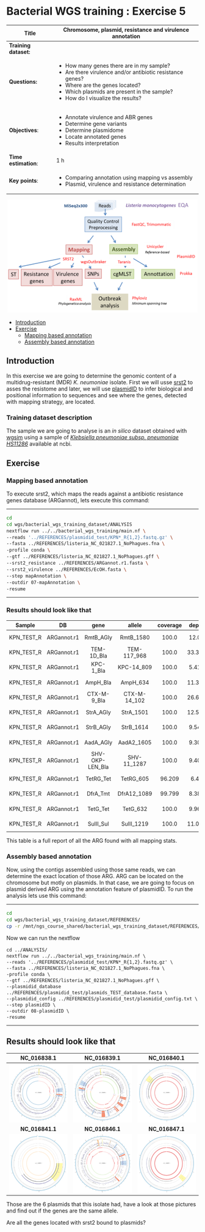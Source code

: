 # Bacterial WGS training : Exercise 5

<div class="tables-start"></div>

|**Title**| Chromosome, plasmid, resistance and virulence annotation|
|---------|-------------------------------------------|
|**Training dataset:**|                                |
|**Questions:**| <ul><li>How many genes there are in my sample?</li><li>Are there virulence and/or antibiotic resistance genes?</li><li>Where are the genes located?</li><li>Which plasmids are present in the sample?</li><li>How do I visualize the results?</li></ul>|
|**Objectives**:|<ul><li>Annotate virulence and ABR genes</li><li>Determine gene variants</li><li>Determine plasmidome</li><li>Locate annotated genes</li><li>Results interpretation</li></ul>|
|**Time estimation**:| 1 h|
|**Key points**:|<ul><li>Comparing annotation using mapping vs assembly</li><li>Plasmid, virulence and resistance determination</li></ul>|

  <p align="center"><img src="img/bacterial_wgs_training.png" alt="Fastqc_1" width="500"></p>

- [Introduction](#introduction)
- [Exercise](#exercise)
    - [Mapping based annotation](#mapping-based-annotation)
    - [Assembly based annotation](#assembly-based-annotation)

<div class="tables-start"></div>

## Introduction

In this exercise we are going to determine the genomic content of a multidrug-resistant (MDR) *K. neumoniae* isolate.
First we will usse [srst2](https://github.com/katholt/srst2) to asses the resistome and later, we will use [plasmidID](https://github.com/BU-ISCIII/plasmidID) to infer biological and positional information to sequences and see where the genes, detected with mapping strategy, are located.

### Training dataset description
The sample we are going to analyse is an *in silico* dataset obtained with [wgsim](https://github.com/lh3/wgsim) using a sample of [*Klebsiella pneumoniae subsp. pneumoniae HS11286*](https://www.ncbi.nlm.nih.gov/genome/?term=klebsiella+pneumoniae) available at ncbi.

## Exercise

### Mapping based annotation

To execute srst2, which maps the reads against a antibiotic resistance genes database (ARGannot), lets execute this command:

------

```Bash
cd
cd wgs/bacterial_wgs_training_dataset/ANALYSIS
nextflow run ../../bacterial_wgs_training/main.nf \
--reads '../REFERENCES/plasmidid_test/KPN*_R{1,2}.fastq.gz' \
--fasta ../REFERENCES/listeria_NC_021827.1_NoPhagues.fna \
-profile conda \
--gtf ../REFERENCES/listeria_NC_021827.1_NoPhagues.gff \
--srst2_resistance ../REFERENCES/ARGannot.r1.fasta \
--srst2_virulence ../REFERENCES/EcOH.fasta \
--step mapAnnotation \
--outdir 07-mapAnnotation \
-resume
```
------


### Results should look like that


| Sample | DB | gene | allele | coverage | depth | diffs | uncertainty | divergence | length | maxMAF | clusterid | seqid | annotation |
| :---: | :---: | :---: | :---: | :---: | :---: | :---: | :---: | :---: | :---: | :---: | :---: | :---: | :---: |
| KPN_TEST_R | ARGannot.r1 | RmtB_AGly | RmtB_1580 | 100.0 | 12.09 | 1snp |  | 0.132 | 756 | 0.125 | 309 | 1580 | no;no;RmtB;AGly;AB263754;2843-3598;756 |
| KPN_TEST_R | ARGannot.r1 | TEM-1D_Bla | TEM-117_968 | 100.0 | 33.386 | 2snp |  | 0.262 | 764 | 0.382 | 205 | 968 | no;no;TEM-117;Bla;AY130282;1-764;764 |
| KPN_TEST_R | ARGannot.r1 | KPC-1_Bla | KPC-14_809 | 100.0 | 5.412 | 1indel |  | 0.0 | 876 | 0.333 | 184 | 809 | no;no;KPC-14;Bla;JX524191;396-1271;876 |
| KPN_TEST_R | ARGannot.r1 | AmpH_Bla | AmpH_634 | 100.0 | 11.373 | 14snp |  | 1.206 | 1161 | 0.143 | 86 | 634 | no;no;AmpH;Bla;CP003785;4208384-4209544;1161 |
| KPN_TEST_R | ARGannot.r1 | CTX-M-9_Bla | CTX-M-14_102 | 100.0 | 26.676 | 1snp |  | 0.114 | 876 | 0.412 | 190 | 102 | no;yes;CTX-M-14;Bla;AF252622;1741-2616;876 |
| KPN_TEST_R | ARGannot.r1 | StrA_AGly | StrA_1501 | 100.0 | 12.502 | 2snp |  | 0.249 | 804 | 0.167 | 263 | 1501 | no;no;StrA;AGly;AJ627643;3725-4528;804 |
| KPN_TEST_R | ARGannot.r1 | StrB_AGly | StrB_1614 | 100.0 | 9.545 | 1snp |  | 0.119 | 837 | 0.167 | 227 | 1614 | no;no;StrB;AGly;KR091911;169145-169981;837 |
| KPN_TEST_R | ARGannot.r1 | AadA_AGly | AadA2_1605 | 100.0 | 9.306 | 2snp |  | 0.256 | 780 | 0.167 | 229 | 1605 | yes;no;AadA2;AGly;X68227;166-945;780 |
| KPN_TEST_R | ARGannot.r1 | SHV-OKP-LEN_Bla | SHV-11_1287 | 100.0 | 9.401 |  |  | 0.0 | 861 | 0.143 | 164 | 1287 | yes;no;SHV-11;Bla;HM751098;1-861;861 |
| KPN_TEST_R | ARGannot.r1 | TetRG_Tet | TetRG_605 | 96.209 | 6.48 | 10snp24holes | edge0.0 | 1.642 | 633 | 0.5 | 373 | 605 | no;no;TetRG;Tet;S52438;113-745;633 |
| KPN_TEST_R | ARGannot.r1 | DfrA_Tmt | DfrA12_1089 | 99.799 | 8.389 | 1indel |  | 0.0 | 498 | 0.143 | 418 | 1089 | yes;no;DfrA12;Tmt;Z21672;310-807;498 |
| KPN_TEST_R | ARGannot.r1 | TetG_Tet | TetG_632 | 100.0 | 9.963 |  |  | 0.0 | 1176 | 0.25 | 80 | 632 | no;no;TetG;Tet;NC_010410;3672607-3671432;1176 |
| KPN_TEST_R | ARGannot.r1 | SulII_Sul | SulII_1219 | 100.0 | 11.094 | 1snp |  | 0.123 | 816 | 0.2 | 256 | 1219 | no;no;SulII;Sul;KR091911;167466-168281;816 |


This table is a full report of all the ARG found with all mapping stats.

### Assembly based annotation

Now, using the contigs assembled using those same reads, we can determine the exact location of those ARG. ARG can be located on the chromosome but motly on plasmids. In that case, we are going to focus on plasmid derived ARG using the annotation feature of plasmidID. To run the analysis lets use this command:

------

```Bash
cd
cd wgs/bacterial_wgs_training_dataset/REFERENCES/
cp -r /mnt/ngs_course_shared/bacterial_wgs_training_dataset/REFERENCES/plasmidid_test .
```

Now we can run the nextflow 

```
cd ../ANALYSIS/
nextflow run ../../bacterial_wgs_training/main.nf \
--reads '../REFERENCES/plasmidid_test/KPN*_R{1,2}.fastq.gz' \
--fasta ../REFERENCES/listeria_NC_021827.1_NoPhagues.fna \
-profile conda \
--gtf ../REFERENCES/listeria_NC_021827.1_NoPhagues.gff \
--plasmidid_database ../REFERENCES/plasmidid_test/plasmids_TEST_database.fasta \
--plasmidid_config ../REFERENCES/plasmidid_test/plasmidid_config.txt \
--step plasmidID \
--outdir 08-plasmidID \
-resume
```

------


## Results should look like that

| NC_016838.1 | NC_016839.1 | NC_016840.1 |
| :---: | :---: | :---: |
| ![](img/KPN_TEST_R_paired_NC_016838.1.png) | ![](img/KPN_TEST_R_paired_NC_016839.1.png) | ![](img/KPN15_000240185_NC_016840.1.png) |
| **NC_016841.1** | **NC_016846.1** | **NC_016847.1** |
![](img/KPN15_000240185_NC_016841.1.png) | ![](img/KPN_TEST_R_paired_NC_016846.1.png) | ![](img/KPN15_000240185_NC_016847.1.png) |

Those are the 6 plasmids that this isolate had, have a look at those pictures and find out if the genes are the same allele.

Are all the genes located with srst2 bound to plasmids?
